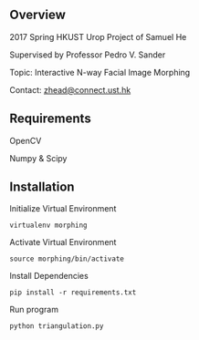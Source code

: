 ## Overview
2017 Spring HKUST Urop Project of Samuel He

Supervised by Professor Pedro V. Sander

Topic: Interactive N-way Facial Image Morphing

Contact: zhead@connect.ust.hk 

## Requirements
OpenCV 

Numpy & Scipy


## Installation
Initialize Virtual Environment
```
virtualenv morphing
```

Activate Virtual Environment
```
source morphing/bin/activate
```

Install Dependencies
```
pip install -r requirements.txt
```

Run program
```
python triangulation.py
```



